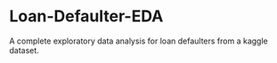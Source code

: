 # Loan-Defaulter-EDA
A complete exploratory data analysis for loan defaulters from a kaggle dataset.
